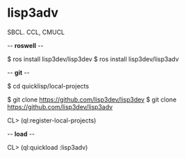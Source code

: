 <!--dd -*- coding: utf-8 -*- -->  
# lisp3adv

SBCL. CCL, CMUCL

-- **roswell** --

$ ros install lisp3dev/lisp3dev
$ ros install lisp3dev/lisp3adv

-- **git** --

$ cd quicklisp/local-projects

$ git clone https://github.com/lisp3dev/lisp3dev
$ git clone https://github.com/lisp3dev/lisp3adv

CL> (ql:register-local-projects)


-- **load** --

CL> (ql:quickload :lisp3adv)
